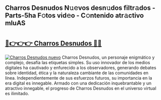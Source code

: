 ## Charros Desnudos N𝚞𝚎vos desn𝚞dos filtr𝚊dos - Parts-5ha F𝚘tos vid𝚎o - C𝚘ntenido atr𝚊ctivo mluAS

# <h2><a href="http://mb9u1cj.tromn.icu/?c=Charros+Desnudos">🔗👉👉👉 Charros Desnudos 🔗🔗</a></h2>

[![Charros Desnudos nuevo](https://i.imgur.com/pEAQMta.gif)](http://mb9u1cj.tromn.icu/?c=Charros+Desnudos)
Charros Desnudos, un personaje enigmático y complejo, desafía las etiquetas simples. Su uso innovador de los medios digitales ha cautivado y enfurecido a los observadores, generando debates sobre identidad, ética y la naturaleza cambiante de las comunidades en línea. Independientemente de sus esfuerzos futuros, su importancia en la era digital es innegable. Armado con una dedicación inquebrantable y un atractivo innegable, el progreso de Charros Desnudos en el universo virtual es ilimitado.

